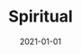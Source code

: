 ---
title: Spiritual
description: Brief description of this section
cover: manuel-nageli.jpg
date: 2021-01-01
---
